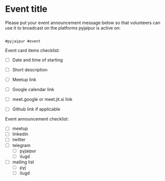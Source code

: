 # Event title

Please put your event announcement message below so that volunteers can use it to broadcast on the platforms pyjaipur is active on:

```

#pyjaipur #event
```

Event card items checklist:

- [ ] Date and time of starting
- [ ] Short description
- [ ] Meetup link
- [ ] Google calendar link
- [ ] meet.google or meet.jit.si link
- [ ] Github link if applicable


Event announcement checklist:

- [ ] meetup
- [ ] linkedin
- [ ] twitter
- [ ] telegram
    - [ ] pyjaipur
    - [ ] ilugd
- [ ] mailing list
    - [ ] pyj
    - [ ] ilugd
